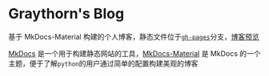 # Graythorn's Blog

基于 MkDocs-Material 构建的个人博客，静态文件位于[`gh-pages`](https://github.com/GraythornThanks/GraythornThanks.github.io/tree/gh-pages)分支，[博客预览](https://graythornthanks.github.io/)

[MkDocs](https://www.mkdocs.org/) 是一个用于构建静态网站的工具，[MkDocs-Material](https://squidfunk.github.io/mkdocs-material/) 是 MkDocs 的一个主题，便于了解`python`的用户通过简单的配置构建美观的博客
